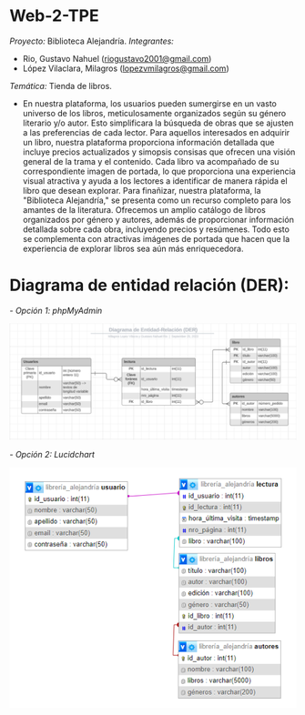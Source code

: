 # Web-2-TPE
*Proyecto:* Biblioteca Alejandría.
*Integrantes:*
  - Rio, Gustavo Nahuel (riogustavo2001@gmail.com)
  - López Vilaclara, Milagros (lopezvmilagros@gmail.com)

*Temática:* Tienda de libros.

  - En nuestra plataforma, los usuarios pueden sumergirse en un vasto universo de los libros, meticulosamente organizados según su género literario y/o autor. Esto simplificara la búsqueda de obras que se ajusten a las preferencias de cada lector. 
  Para aquellos interesados en adquirir un libro, nuestra plataforma proporciona información detallada que incluye precios actualizados y simopsis consisas que ofrecen una visión general de la trama y el contenido. Cada libro va acompañado de su correspondiente imagen de portada, lo que proporciona una experiencia visual atractiva y ayuda a los lectores a identificar de manera rápida el libro que desean explorar.
  Para finañizar, nuestra plataforma, la "Biblioteca Alejandría," se presenta como un recurso completo para los amantes de la literatura. Ofrecemos un amplio catálogo de libros organizados por género y autores, además de proporcionar información detallada sobre cada obra, incluyendo precios y resúmenes. Todo esto se complementa con atractivas imágenes de portada que hacen que la experiencia de explorar libros sea aún más enriquecedora.

# Diagrama de entidad relación (DER):
  
  *- Opción 1: phpMyAdmin*
  
  ![Alt text](DER_lucidchart.png)

  *- Opción 2: Lucidchart*
  
  ![Alt text](DER_phpMyAdmin.png)


